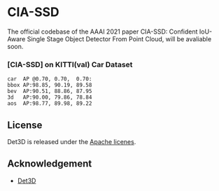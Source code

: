 # CIA-SSD

The official codebase of the AAAI 2021 paper CIA-SSD: Confident IoU-Aware Single Stage Object Detector From Point Cloud, will be avaliable soon.


### [CIA-SSD] on KITTI(val) Car Dataset

```
car  AP @0.70, 0.70,  0.70:
bbox AP:98.85, 90.19, 89.58
bev  AP:90.51, 88.86, 87.95
3d   AP:90.00, 79.86, 78.84
aos  AP:98.77, 89.98, 89.22
```

## License

Det3D is released under the [Apache licenes](LICENES).

## Acknowledgement

* [Det3D](https://github.com/poodarchu/det3d) 